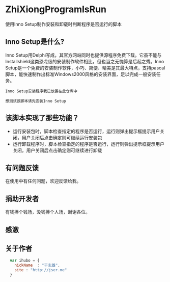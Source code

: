 # ZhiXiongProgramIsRun
使用Inno Setup制作安装和卸载时判断程序是否运行的脚本

## Inno Setup是什么?
Inno Setup用Delphi写成，其官方网站同时也提供源程序免费下载。它虽不能与Installshield这类恐龙级的安装制作软件相比，但也当之无愧算是后起之秀。Inno Setup是一个免费的安装制作软件，小巧、简便、精美是其最大特点，支持pascal脚本，能快速制作出标准Windows2000风格的安装界面，足以完成一般安装任务。

`Inno Setup安装程序我已放置在此仓库中`

`想测试该脚本请先安装Inno Setup`

## 该脚本实现了那些功能？

* 运行安装包时，脚本检查指定的程序是否运行，运行则弹出提示框提示用户关闭，用户关闭后点击确定则可继续运行安装包
* 运行卸载程序时，脚本检查指定的程序是否运行，运行则弹出提示框提示用户关闭，用户关闭后点击确定则可继续进行卸载

## 有问题反馈
在使用中有任何问题，欢迎反馈给我。

## 捐助开发者
有钱捧个钱场，没钱捧个人场，谢谢各位。

## 感激

## 关于作者

```javascript
  var ihubo = {
    nickName  : "干志雄",
    site : "http://jser.me"
  }
```